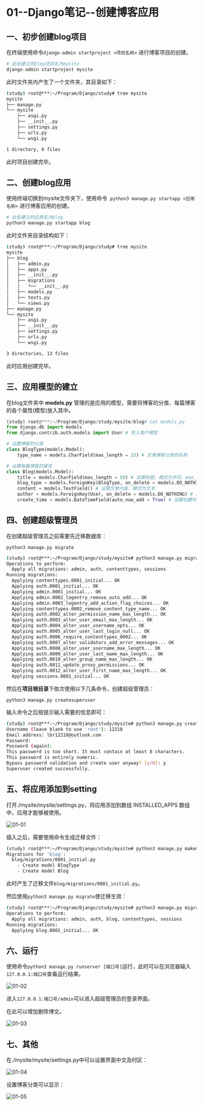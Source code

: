 # 01--Django笔记--创建博客应用

## 一、初步创建blog项目

在终端使用命令`django-admin startproject <项目名称>` 进行博客项目的创建。

```python
# 此处建立的blog项目名为mysite
django-admin startproject mysite
```

此时文件夹内产生了一个文件夹，其目录如下：

```bash
(study) root@***:~/Program/Django/study# tree mysite
mysite
├── manage.py
└── mysite
    ├── asgi.py
    ├── __init__.py
    ├── settings.py
    ├── urls.py
    └── wsgi.py

1 directory, 6 files
```

此时项目创建完毕。

## 二、创建blog应用

使用终端切换到mysite文件夹下，使用命令` python3 manage.py startapp <应用名称>` 进行博客应用的创建。

```python
# 此处建立的应用名为blog
python3 manage.py startapp blog
```

此时文件夹目录结构如下：

```bash
(study) root@***:~/Program/Django/study# tree mysite
mysite
├── blog
│   ├── admin.py
│   ├── apps.py
│   ├── __init__.py
│   ├── migrations
│   │   └── __init__.py
│   ├── models.py
│   ├── tests.py
│   └── views.py
├── manage.py
└── mysite
    ├── asgi.py
    ├── __init__.py
    ├── settings.py
    ├── urls.py
    └── wsgi.py

3 directories, 13 files
```

此时应用创建完毕。

## 三、应用模型的建立

在blog文件夹中 **models.py** 管理的是应用的模型，需要将博客的分类、每篇博客的各个属性(模型)放入其中。

```python
(study) root@***:~/Program/Django/study/mysite/blog# cat models.py 
from django.db import models
from django.contrib.auth.models import User # 导入用户模型

# 设置博客的分类
class BlogType(models.Model):
    type_name = models.CharField(max_length = 15) # 文章博客分类的名称

# 设置每篇博客的属性
class Blog(models.Model):
    title = models.CharField(max_length = 50) # 设置标题，模式为字符，max_length最大长度为50字符
    blog_type = models.ForeignKey(BlogType, on_delete = models.DO_NOTHING) # BlogType是自己设置的博客分类
    content = models.TextField() # 设置文章内容，模式为文本
    author = models.ForeignKey(User, on_delete = models.DO_NOTHING) # 设置作者，作者为外键
    create_time = models.DateTimeField(auto_now_add = True) # 设置创建时间，auto_now_add为“如果新创建一篇文章，将文章时间设为现在时间”
```

## 四、创建超级管理员

在创建超级管理员之前需要先迁移数据库：

```python3 manage.py migrate```

```bash
(study) root@***:~/Program/Django/study/mysite# python3 manage.py migrate
Operations to perform:
  Apply all migrations: admin, auth, contenttypes, sessions
Running migrations:
  Applying contenttypes.0001_initial... OK
  Applying auth.0001_initial... OK
  Applying admin.0001_initial... OK
  Applying admin.0002_logentry_remove_auto_add... OK
  Applying admin.0003_logentry_add_action_flag_choices... OK
  Applying contenttypes.0002_remove_content_type_name... OK
  Applying auth.0002_alter_permission_name_max_length... OK
  Applying auth.0003_alter_user_email_max_length... OK
  Applying auth.0004_alter_user_username_opts... OK
  Applying auth.0005_alter_user_last_login_null... OK
  Applying auth.0006_require_contenttypes_0002... OK
  Applying auth.0007_alter_validators_add_error_messages... OK
  Applying auth.0008_alter_user_username_max_length... OK
  Applying auth.0009_alter_user_last_name_max_length... OK
  Applying auth.0010_alter_group_name_max_length... OK
  Applying auth.0011_update_proxy_permissions... OK
  Applying auth.0012_alter_user_first_name_max_length... OK
  Applying sessions.0001_initial... OK
```

然后在**项目根目录**下依次使用以下几条命令，创建超级管理员：

```
python3 manage.py createsuperuser
```
输入命令之后按提示输入需要的信息即可：

```bash
(study) root@***:~/Program/Django/study/mysite# python3 manage.py createsuperuser
Username (leave blank to use 'root'): 12218
Email address: lbr12218@outlook.com
Password: 
Password (again): 
This password is too short. It must contain at least 8 characters.
This password is entirely numeric.
Bypass password validation and create user anyway? [y/N]: y
Superuser created successfully.
```

## 五、将应用添加到setting

打开./mysite/mysite/settings.py，将应用添加到数组 INSTALLED_APPS 数组中，应用才能够被使用。

![01-01](https://img-blog.csdnimg.cn/20210607213250562.png?x-oss-process=image/watermark,type_ZmFuZ3poZW5naGVpdGk,shadow_10,text_aHR0cHM6Ly9ibG9nLmNzZG4ubmV0L3dlaXhpbl80NDMzODc4MA==,size_16,color_FFFFFF,t_70#pic_center)


插入之后，需要使用命令生成迁移文件：

```bash
(study) root@***:~/Program/Django/study/mysite# python3 manage.py makemigrations
Migrations for 'blog':
  blog/migrations/0001_initial.py
    - Create model BlogType
    - Create model Blog
```

此时产生了迁移文件`blog/migrations/0001_initial.py`。



然后使用`python3 manage.py migrate`使迁移生效：

```bash
(study) root@***:~/Program/Django/study/mysite# python3 manage.py migrate
Operations to perform:
  Apply all migrations: admin, auth, blog, contenttypes, sessions
Running migrations:
  Applying blog.0001_initial... OK
```

## 六、运行

使用命令`python3 manage.py runserver [端口号]`运行，此时可以在浏览器输入`127.0.0.1:端口号`查看运行结果。

![01-02](https://img-blog.csdnimg.cn/20210607213310140.png?x-oss-process=image/watermark,type_ZmFuZ3poZW5naGVpdGk,shadow_10,text_aHR0cHM6Ly9ibG9nLmNzZG4ubmV0L3dlaXhpbl80NDMzODc4MA==,size_16,color_FFFFFF,t_70#pic_center)


进入`127.0.0.1:端口号/admin`可以进入超级管理员的登录界面。

在此可以增加删除博文。

![01-03](https://img-blog.csdnimg.cn/20210607213323542.png?x-oss-process=image/watermark,type_ZmFuZ3poZW5naGVpdGk,shadow_10,text_aHR0cHM6Ly9ibG9nLmNzZG4ubmV0L3dlaXhpbl80NDMzODc4MA==,size_16,color_FFFFFF,t_70#pic_center)


## 七、其他

在./mysite/mysite/settings.py中可以设置界面中文及时区：

![01-04](https://img-blog.csdnimg.cn/2021060721334642.png?x-oss-process=image/watermark,type_ZmFuZ3poZW5naGVpdGk,shadow_10,text_aHR0cHM6Ly9ibG9nLmNzZG4ubmV0L3dlaXhpbl80NDMzODc4MA==,size_16,color_FFFFFF,t_70#pic_center)


设置博客分类可以显示：

![01-05](https://img-blog.csdnimg.cn/20210607213506947.png?x-oss-process=image/watermark,type_ZmFuZ3poZW5naGVpdGk,shadow_10,text_aHR0cHM6Ly9ibG9nLmNzZG4ubmV0L3dlaXhpbl80NDMzODc4MA==,size_16,color_FFFFFF,t_70#pic_center)

